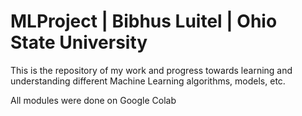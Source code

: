 # MLProject | Bibhus Luitel | Ohio State University

This is the repository of my work and progress towards learning and understanding different Machine Learning algorithms, models, etc.

All modules were done on Google Colab
